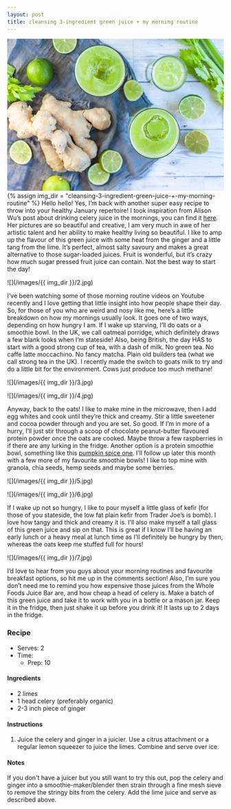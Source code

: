 ```yaml
---
layout: post
title: cleansing 3-ingredient green juice + my morning routine
---
```

![](/images/cleansing-3-ingredient-green-juice-+-my-morning-routine/1.jpg)
{% assign img_dir = "cleansing-3-ingredient-green-juice-+-my-morning-routine" %}
Hello hello! Yes, I’m back with another super easy recipe to throw into your healthy January repertoire! I took inspiration from Alison Wu’s post about drinking celery juice in the mornings, you can find it [here](https://www.instagram.com/p/BZ_rRyGjoLx/?taken-by=alison__wu). Her pictures are so beautiful and creative, I am very much in awe of her artistic talent and her ability to make healthy living so beautiful. I like to amp up the flavour of this green juice with some heat from the ginger and a little tang from the lime. It’s perfect, almost salty savoury and makes a great alternative to those sugar-loaded juices. Fruit is wonderful, but it’s crazy how much sugar pressed fruit juice can contain. Not the best way to start the day!

![](/images/{{ img_dir }}/2.jpg)

I’ve been watching some of those morning routine videos on Youtube recently and I love getting that little insight into how people shape their day. So, for those of you who are weird and nosy like me, here’s a little breakdown on how my mornings usually look. It goes one of two ways, depending on how hungry I am. If I wake up starving, I’ll do oats or a smoothie bowl. In the UK, we call oatmeal porridge, which definitely draws a few blank looks when I’m stateside! Also, being British, the day HAS to start with a good strong cup of tea, with a dash of milk. No green tea. No caffe latte moccachino. No fancy matcha. Plain old builders tea (what we call strong tea in the UK). I recently made the switch to goats milk to try and do a little bit for the environment. Cows just produce too much methane!

![](/images/{{ img_dir }}/3.jpg)

![](/images/{{ img_dir }}/4.jpg)

Anyway, back to the oats! I like to make mine in the microwave, then I add egg whites and cook until they’re thick and creamy. Stir a little sweetener and cocoa powder through and you are set. So good. If I’m in more of a hurry, I’ll just stir through a scoop of chocolate peanut-butter flavoured protein powder once the oats are cooked. Maybe throw a few raspberries in if there are any lurking in the fridge. Another option is a protein smoothie bowl, something like this [pumpkin spice one](https://queenculinaire.github.io/vegan-pumpkin-spice-superfood-protein-smoothie/). I’ll follow up later this month with a few more of my favourite smoothie bowls! I like to top mine with granola, chia seeds, hemp seeds and maybe some berries.

![](/images/{{ img_dir }}/5.jpg)

![](/images/{{ img_dir }}/6.jpg)

If I wake up not so hungry, I like to pour myself a little glass of kefir (for those of you stateside, the low fat plain kefir from Trader Joe’s is bomb). I love how tangy and thick and creamy it is. I’ll also make myself a tall glass of this green juice and sip on that. This is great if I know I’ll be having an early lunch or a heavy meal at lunch time as I’ll definitely be hungry by then, whereas the oats keep me stuffed full for hours!

![](/images/{{ img_dir }}/7.jpg)

I’d love to hear from you guys about your morning routines and favourite breakfast options, so hit me up in the comments section! Also, I’m sure you don’t need me to remind you how expensive those juices from the Whole Foods Juice Bar are, and how cheap a head of celery is. Make a batch of this green juice and take it to work with you in a bottle or a mason jar. Keep it in the fridge, then just shake it up before you drink it! It lasts up to 2 days in the fridge.

### Recipe
+ Serves: 2
+ Time:
  + Prep: 10
#### Ingredients
+ 2 limes
+ 1 head celery (preferably organic)
+ 2-3 inch piece of ginger

#### Instructions
1. Juice the celery and ginger in a juicier. Use a citrus attachment or a regular lemon squeezer to juice the limes. Combine and serve over ice.

#### Notes
If you don't have a juicer but you still want to try this out, pop the celery and ginger into a smoothie-maker/blender then strain through a fine mesh sieve to remove the stringy bits from the celery. Add the lime juice and serve as described above.
